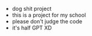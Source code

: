 - dog shit project
- this is a project for my school
- please don't judge the code
- it's half GPT XD
